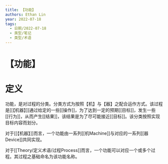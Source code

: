 ```yaml
---
title: 【功能】
authors: Ethan Lin
year: 2022-07-18 
tags:
  - 日期/2022-07-18 
  - 类型/笔记 
  - 类型/术语 
---
```



# 【功能】







# 定义

功能，是对过程的分类。分类方式为按照【机】与【器】之配合运作方式。该过程是[[【机器】]]通过给定的一些[[操作]]，为了达到一定的预期[[目标]]，发生一些[[行为]]，从而产生[[结果]]，该结果是为了尽可能接近[[目标]]。该分类按照实现目标内容而划分。

对于[[【机器】]]而言，一个功能由一系列[[机Machine]]与对应的一系列[[器Device]]共同实现。

对于[[Theory/定义术语/过程Process]]而言，一个功能可以对应一个或多个过程。其过程之基础命名为该功能名称。
